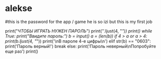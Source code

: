 # alekse
#this is the password for the app / game
he is so izi but this is my first job

print("*ЧТОБЫ ИГРАТЬ НУЖЕН ПАРОЛЬ*")
print(''.ljust(4, "*"))
print()
while True:
    print("Ввидите пароль:")
    b = input()
    a = (len(b))
    if 4 > a or a > 4:
        print(b.ljust(4, "*"))
        print('\nВ пароле 4-е цифры\n')
    elif str(b) == "0603":
        print('Пароль верный!')
        break
    else:
        print('Пароль неверный\nПопробуйте еще раз')
        print()
